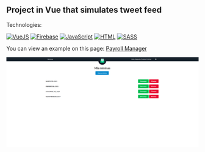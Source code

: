 ## Project in Vue that simulates tweet feed

Technologies:

[![VueJS](https://img.shields.io/badge/VueJS-4FC08D?style=for-the-badge&logo=vue.js&logoColor=white&labelColor=101010)]()
[![Firebase](https://img.shields.io/badge/Firebase-FFCA28?style=for-the-badge&logo=Firebase&logoColor=white&labelColor=101010)]()
[![JavaScript](https://img.shields.io/badge/JavaScript-F7DF1E?style=for-the-badge&logo=javascript&logoColor=white&labelColor=101010)]()
[![HTML](https://img.shields.io/badge/HTML5-E34F26?style=for-the-badge&logo=HTML5&logoColor=white&labelColor=101010)]()
[![SASS](https://img.shields.io/badge/SASS-CC6699?style=for-the-badge&logo=SASS&logoColor=white&labelColor=101010)]()

You can view an example on this page: [Payroll Manager](http://payroll-manager.aestebanceldran.com/)

![example](https://github.com/aestebance/payroll-manager/blob/master/example.png)
